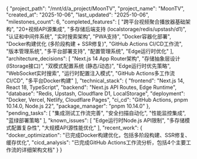 {
  "project_path": "/mnt/d/a_project/MoonTV",
  "project_name": "MoonTV",
  "created_at": "2025-10-06",
  "last_updated": "2025-10-06",
  "milestones_count": 6,
  "completed_features": [
    "跨平台视频聚合播放器基础架构",
    "20+视频API源集成",
    "多存储后端支持 (localstorage/redis/upstash/d1)",
    "认证和中间件系统",
    "实时搜索架构",
    "PWA支持",
    "Docker容器化部署",
    "Docker构建优化 (多阶段构建 + SSR修复)",
    "GitHub Actions CI/CD工作流",
    "版本管理系统",
    "多平台部署支持",
    "配置管理系统",
    "Edge运行时优化"
  ],
  "architecture_decisions": [
    "Next.js 14 App Router架构",
    "存储抽象层设计 (IStorage接口)",
    "双模式配置系统 (静态/动态)",
    "Edge运行时优先策略",
    "WebSocket实时搜索",
    "运行时配置注入模式",
    "GitHub Actions多工作流CI/CD",
    "多平台Docker构建"
  ],
  "technical_stack": {
    "frontend": "Next.js 14, React 18, TypeScript",
    "backend": "Next.js API Routes, Edge Runtime",
    "database": "Redis, Upstash, Cloudflare D1, LocalStorage",
    "deployment": "Docker, Vercel, Netlify, Cloudflare Pages",
    "ci_cd": "GitHub Actions, pnpm 10.14.0, Node.js 22",
    "package_manager": "pnpm 10.14.0"
  },
  "pending_tasks": [
    "集成测试工作流完善",
    "安全扫描自动化",
    "性能监控集成",
    "蓝绿部署策略"
  ],
  "known_issues": [
    "Edge运行时Node.js API限制",
    "多存储模式配置复杂性",
    "大规模API源性能优化"
  ],
  "recent_work": {
    "docker_optimization": "已完成Docker构建优化，包括多阶段构建、SSR修复、缓存优化",
    "cicd_analysis": "已完成GitHub Actions工作流分析，包括4个主要工作流的详细架构文档"
  }
}